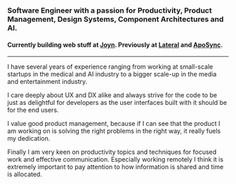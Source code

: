 ### Software Engineer with a passion for Productivity, Product Management, Design Systems, Component Architectures and AI.

#### Currently building web stuff at [Joyn](https://joyn.de). Previously at [Lateral](https://lateral.io) and [ApoSync](https://apps.apple.com/de/app/aposync/id1201666052).

<hr />

I have several years of experience ranging from working at small-scale startups in the medical and AI industry to a bigger scale-up in the media and entertainment industry. 

I care deeply about UX and DX alike and always strive for the code to be just as delightful for developers as the user interfaces built with it should be for the end users.

I value good product management, because if I can see that the product I am working on is solving the right problems in the right way, it really fuels my dedication.

Finally I am very keen on productivity topics and techniques for focused work and effective communication. Especially working remotely I think it is extremely important to pay attention to how information is shared and time is allocated.

